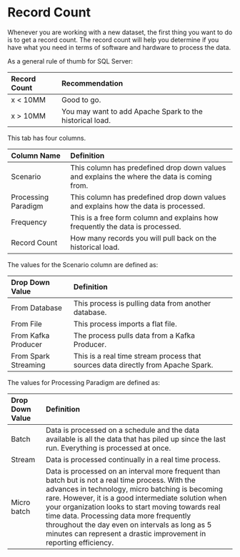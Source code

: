 # Record Count

Whenever you are working with a new dataset, the first thing you want to do is to get a record count. The record count will help you determine if you have what you need in terms of software and hardware to process the data. 

As a general rule of thumb for SQL Server:

| Record Count | Recommendation |
| :--- | :--- |
| x &lt; 10MM | Good to go. |
| x &gt; 10MM | You may want to add Apache Spark to the historical load. |

This tab has four columns.

| Column Name | Definition |
| :--- | :--- |
| Scenario | This column has predefined drop down values and explains the where the data is coming from. |
| Processing Paradigm | This column has predefined drop down values and explains how the data is processed. |
| Frequency  | This is a free form column and explains how frequently the data is processed. |
| Record Count | How many records you will pull back on the historical load. |

The values for the Scenario column are defined as:

| Drop Down Value | Definition |
| :--- | :--- |
| From Database | This process is pulling data from another database. |
| From File | This process imports a flat file. |
| From Kafka Producer | The process pulls data from a Kafka Producer. |
| From Spark Streaming | This is a real time stream process that sources data directly from Apache Spark. |

The values for Processing Paradigm are defined as:

| Drop Down Value | Definition |
| :--- | :--- |
| Batch | Data is processed on a schedule and the data available is all the data that has piled up since the last run. Everything is processed at once. |
| Stream | Data is processed continually in a real time process. |
| Micro batch | Data is processed on an interval more frequent than batch but is not a real time process. With the advances in technology, micro batching is becoming rare. However, it is a good intermediate solution when your organization looks to start moving towards real time data. Processing data more frequently throughout the day even on intervals as long as 5 minutes can represent a drastic improvement in reporting efficiency. |

